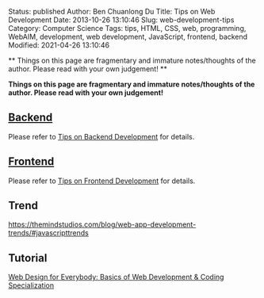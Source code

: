 Status: published
Author: Ben Chuanlong Du
Title: Tips on Web Development
Date: 2013-10-26 13:10:46
Slug: web-development-tips
Category: Computer Science
Tags: tips, HTML, CSS, web, programming, WebAIM, development, web development, JavaScript, frontend, backend
Modified: 2021-04-26 13:10:46

**
Things on this page are fragmentary and immature notes/thoughts of the author.
Please read with your own judgement!
**


**Things on this page are fragmentary and immature notes/thoughts of the author. Please read with your own judgement!**

## [Backend](http://www.legendu.net/misc/blog/tips-on-backend-development)

Please refer to
[Tips on Backend Development](http://www.legendu.net/misc/blog/tips-on-backend-development)
for details.

## [Frontend](http://www.legendu.net/misc/blog/tips-on-frontend-development)

Please refer to 
[Tips on Frontend Development](http://www.legendu.net/misc/blog/tips-on-frontend-development)
for details.

## Trend 

https://themindstudios.com/blog/web-app-development-trends/#javascripttrends

## Tutorial 

[Web Design for Everybody: Basics of Web Development & Coding Specialization](https://www.coursera.org/specializations/web-design)
